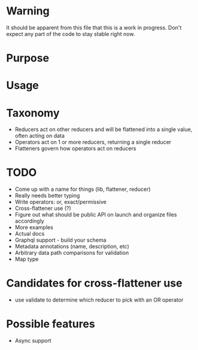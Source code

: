 # Warning
It should be apparent from this file that this is a work in progress. Don't expect any part of the code to stay stable right now.

# Purpose
# Usage

# Taxonomy
* Reducers act on other reducers and will be flattened into a single value, often acting on data
* Operators act on 1 or more reducers, returning a single reducer
* Flatteners govern how operators act on reducers

# TODO
* Come up with a name for things (lib, flattener, reducer)
* Really needs better typing
* Write operators: or, exact/permissive
* Cross-flattener use (?)
* Figure out what should be public API on launch and organize files accordingly
* More examples
* Actual docs
* Graphql support - build your schema
* Metadata annotations (name, description, etc)
* Arbitrary data path comparisons for validation
* Map type

# Candidates for cross-flattener use
* use validate to determine which reducer to pick with an OR operator

# Possible features
* Async support
